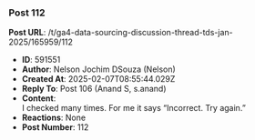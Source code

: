 ### Post 112
**Post URL**: /t/ga4-data-sourcing-discussion-thread-tds-jan-2025/165959/112
- **ID**: 591551
- **Author**: Nelson Jochim DSouza (Nelson)
- **Created At**: 2025-02-07T08:55:44.029Z
- **Reply To**: Post 106 (Anand S, s.anand)
- **Content**:  
  I checked many times. For me it says “Incorrect. Try again.”
- **Reactions**: None
- **Post Number**: 112

